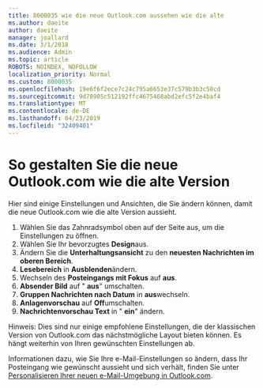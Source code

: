 ```yaml
---
title: 8000035 wie die neue Outlook.com aussehen wie die alte
ms.author: daeite
author: daeite
manager: joallard
ms.date: 3/1/2018
ms.audience: Admin
ms.topic: article
ROBOTS: NOINDEX, NOFOLLOW
localization_priority: Normal
ms.custom: 8000035
ms.openlocfilehash: 19e6f6f2ece7c24c795a6653e37c579b3b3c50cd
ms.sourcegitcommit: 9d78905c512192ffc4675468abd2efc5f2e4baf4
ms.translationtype: MT
ms.contentlocale: de-DE
ms.lasthandoff: 04/23/2019
ms.locfileid: "32409401"
---
```

# <a name="how-to-make-the-new-outlookcom-look-like-the-old-version"></a>So gestalten Sie die neue Outlook.com wie die alte Version

Hier sind einige Einstellungen und Ansichten, die Sie ändern können, damit die neue Outlook.com wie die alte Version aussieht.

1. Wählen Sie das Zahnradsymbol oben auf der Seite aus, um die Einstellungen zu öffnen.
2. Wählen Sie Ihr bevorzugtes **Design**aus.
3. Ändern Sie die **Unterhaltungsansicht** zu den **neuesten Nachrichten im oberen Bereich**.
4. **Lesebereich** in **Ausblenden**ändern.
5. Wechseln des **Posteingangs mit Fokus** auf **aus**.
6. **Absender Bild** auf " **aus**" umschalten. 
7. **Gruppen Nachrichten nach Datum** in **aus**wechseln. 
8. **Anlagenvorschau** auf **Off**umschalten. 
9. **Nachrichtenvorschau Text** in " **ein**" ändern.

Hinweis: Dies sind nur einige empfohlene Einstellungen, die der klassischen Version von Outlook.com das nächstmögliche Layout bieten können. Es hängt weiterhin von Ihren gewünschten Einstellungen ab.

Informationen dazu, wie Sie Ihre e-Mail-Einstellungen so ändern, dass Ihr Posteingang wie gewünscht aussieht und sich verhält, finden Sie unter [Personalisieren Ihrer neuen e-Mail-Umgebung in Outlook.com](https://support.office.com/article/b41c2ecb-f23c-42b3-b7f8-659646d5e58c).